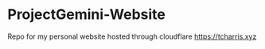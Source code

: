 # ProjectGemini-Website
Repo for my personal website hosted through cloudflare
https://tcharris.xyz
